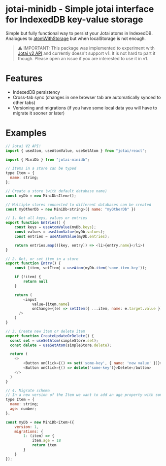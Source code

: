 # jotai-minidb - Simple jotai interface for IndexedDB key-value storage

Simple but fully functional way to persist your Jotai atoms in IndexedDB. Analogues to [atomWithStorage](https://jotai.org/docs/utils/atom-with-storage) but when localStorage is not enough.

> ⚠️ IMPORTANT: This package was implemented to experiment with [Jotai v2 API](https://jotai.org/docs/guides/migrating-to-v2-api) and currently doesn't support v1. It is not hard to part it though. Please open an issue if you are interested to use it in v1.

# Features

- IndexedDB persistency
- Cross-tab sync (changes in one browser tab are automatically synced to other tabs)
- Versioning and migrations (if you have some local data you will have to migrate it sooner or later)

# Examples

```js
// Jotai V2 API!
import { useAtom, useAtomValue, useSetAtom } from "jotai/react";

import { MiniDb } from "jotai-minidb";

// Items in a store can be typed
type Item = {
  name: string;
};

// Create a store (with default database name)
const myDb = new MiniDb<Item>();

// Multiple stores connected to different databases can be created
const myOtherDb = new MiniDb<string>({ name: "myOtherDb" })

// 1. Get all keys, values or entries
export function Entries() {
    const keys = useAtomValue(myDb.keys);
    const values = useAtomValue(myDb.values);
    const entries = useAtomValue(myDb.entries);

    return entries.map(([key, entry]) => <li>{entry.name}</li>)
}

// 2. Get, or set item in a store
export function Entry() {
    const [item, setItem] = useAtom(myDb.item('some-item-key'));

    if (!item) {
        return null
    }

    return (
        <input
            value={item.name}
            onChange={(e) => setItem({ ...item, name: e.target.value })}
      />
    )
}

// 3. Create new item or delete item
export function CreateUpdateOrDelete() {
  const set = useSetAtom(simpleStore.set);
  const delete = useSetAtom(simpleStore.delete);

  return (
    <>
        <Button onClick={() => set('some-key', { name: 'new value' })}>Create</button>
        <Button onClick={() => delete('some-key')}>Delete</button>
    </>
  )
}

// 4. Migrate schema
// In a new version of the Item we want to add an age property with some default value
type Item = {
  name: string;
  age: number;
};

const myDb = new MiniDb<Item>({
    version: 1,
    migrations: {
        1: (item) => {
            item.age = 18
            return item
        }
    }
});
```
